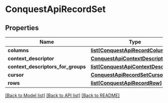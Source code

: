 # ConquestApiRecordSet

## Properties
Name | Type | Description | Notes
------------ | ------------- | ------------- | -------------
**columns** | [**list[ConquestApiRecordColumn]**](ConquestApiRecordColumn.md) |  | [optional] 
**context_descriptor** | [**ConquestApiContextDescriptor**](ConquestApiContextDescriptor.md) |  | [optional] 
**context_descriptors_for_groups** | [**list[ConquestApiContextDescriptor]**](ConquestApiContextDescriptor.md) |  | [optional] 
**cursor** | [**ConquestApiRecordSetCursor**](ConquestApiRecordSetCursor.md) |  | [optional] 
**rows** | [**list[ConquestApiRecordRow]**](ConquestApiRecordRow.md) |  | [optional] 

[[Back to Model list]](../README.md#documentation-for-models) [[Back to API list]](../README.md#documentation-for-api-endpoints) [[Back to README]](../README.md)


